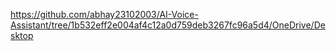 https://github.com/abhay23102003/AI-Voice-Assistant/tree/1b532eff2e004af4c12a0d759deb3267fc96a5d4/OneDrive/Desktop

